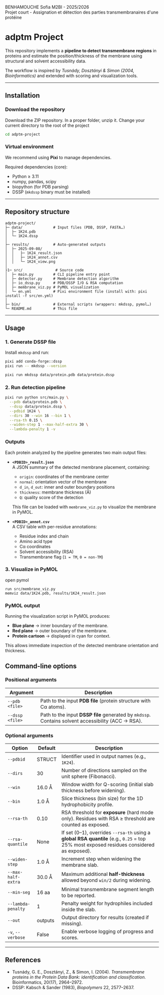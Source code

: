 BENHAMOUCHE Sofia M2BI - 2025/2026  
Projet court - Assignation et détection des parties transmembranaires d'une protéine  

# adptm Project

This repository implements a **pipeline to detect transmembrane regions** in proteins and estimate the position/thickness of the membrane using structural and solvent accessibility data.  

The workflow is inspired by *Tusnády, Dosztányi & Simon (2004, Bioinformatics)* and extended with scoring and visualization tools.  

---

##  Installation

### Download the repository

Download the ZIP repository.
In a proper folder, unzip it.
Change your current directory to the root of the project
```bash
cd adptm-project
```

### Virtual environment
We recommend using **Pixi** to manage dependencies.  

Required dependencies (core):
- Python ≥ 3.11  
- numpy, pandas, scipy  
- biopython (for PDB parsing)  
- DSSP (`mkdssp` binary must be installed)  
 ---

## Repository structure

```
adptm-project/
├─ data/              # Input files (PDB, DSSP, FASTA…)
│  ├─ 1K24.pdb
│  └─ 1K24.dssp
│
├─ results/           # Auto-generated outputs
│  ├─ 2025-09-08/     
│  │   ├─ 1K24_result.json
│  │   ├─ 1K24_annot.csv
│  │   └─ 1K24_view.png
│
├1─ src/               # Source code
│  ├─ main.py         # CLI pipeline entry point
│  ├─ detector.py     # Membrane detection algorithm
│  ├─ io_dssp.py      # PDB/DSSP I/O & RSA computation
│  ├─ membrane_viz.py # PyMOL visualization
│  └─ en.yml          # Pixi environment file (install with: pixi install -f src/en.yml)
│
├─ bin/               # External scripts (wrappers: mkdssp, pymol…)
└─ README.md          # This file

```

---

## Usage

### 1. Generate DSSP file
Install `mkdssp` and run:
```bash
pixi add conda-forge::dssp
pixi run -- mkdssp --version
```
```bash
pixi run mkdssp data/protein.pdb data/protein.dssp
```

### 2. Run detection pipeline
```bash
pixi run python src/main.py \
  --pdb data/protein.pdb \
  --dssp data/protein.dssp \
  --pdbid 1K24 \
  --dirs 30 --win 16 --bin 1 \
  --rsa-th 0.15 \
  --widen-step 1 --max-half-extra 30 \
  --lambda-penalty 1 -v
```

### Outputs

Each protein analyzed by the pipeline generates two main output files:

- **`<PDBID>_result.json`**  
  A JSON summary of the detected membrane placement, containing:
  - `origin`: coordinates of the membrane center
  - `normal`: orientation vector of the membrane
  - `d_in`, `d_out`: inner and outer boundary positions
  - `thickness`: membrane thickness (Å)
  - `Q`: quality score of the detection

   This file can be loaded with `membrane_viz.py` to visualize the membrane in PyMOL.

- **`<PDBID>_annot.csv`**  
  A CSV table with per-residue annotations:
  - Residue index and chain
  - Amino acid type
  - Cα coordinates
  - Solvent accessibility (RSA)
  - Transmembrane flag (`1 = TM`, `0 = non-TM`)


### 3. Visualize in PyMOL

open pymol
```pml
run src/membrane_viz.py
memviz data/1K24.pdb, results/1K24_result.json
```
### PyMOL output

Running the visualization script in PyMOL produces:

- **Blue plane** → inner boundary of the membrane.  
- **Red plane** → outer boundary of the membrane.  
- **Protein cartoon** → displayed in cyan for context.  

This allows immediate inspection of the detected membrane orientation and thickness.


## Command-line options


### Positional arguments
| Argument  | Description |
|-----------|-------------|
| `--pdb <file>`   | Path to the input **PDB file** (protein structure with Cα atoms). |
| `--dssp <file>`  | Path to the input **DSSP file** generated by `mkdssp`. Contains solvent accessibility (ACC → RSA). |

### Optional arguments

| Option               | Default | Description |
|----------------------|---------|-------------|
| `--pdbid`            | STRUCT  | Identifier used in output names (e.g., `1K24`). |
| `--dirs`             | 30      | Number of directions sampled on the unit sphere (Fibonacci). |
| `--win`              | 16.0 Å  | Window width for Q-scoring (initial slab thickness before widening). |
| `--bin`              | 1.0 Å   | Slice thickness (bin size) for the 1D hydrophobicity profile. |
| `--rsa-th`           | 0.10    | RSA threshold for **exposure** (hard mode only). Residues with RSA ≥ threshold are counted as exposed. |
| `--rsa-quantile`     | None    | If set (0–1), overrides `--rsa-th` using a **global RSA quantile** (e.g., `0.25` = top 25% most exposed residues considered as exposed). |
| `--widen-step`       | 1.0 Å   | Increment step when widening the membrane slab. |
| `--max-half-extra`   | 30.0 Å  | Maximum additional **half-thickness** allowed beyond `win/2` during widening. |
| `--min-seg`          | 16 aa   | Minimal transmembrane segment length to be reported. |
| `--lambda-penalty`   | 1     | Penalty weight for hydrophiles included inside the slab. |
| `--out`              | outputs | Output directory for results (created if missing). |
| `-v`, `--verbose`    | False   | Enable verbose logging of progress and scores. |


---

##  References

- Tusnády, G. E., Dosztányi, Z., & Simon, I. (2004). *Transmembrane proteins in the Protein Data Bank: identification and classification.* Bioinformatics, 20(17), 2964–2972.  
- DSSP: Kabsch & Sander (1983), *Biopolymers* 22, 2577–2637.  
